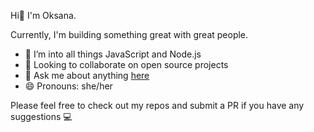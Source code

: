 Hi👋 I'm Oksana.

Currently, I'm building something great with great people.

- 🔭 I’m into all things JavaScript and Node.js
- 👯 Looking to collaborate on open source projects
- 💬 Ask me about anything <a href="https://twitter.com/oksanadev">here</a>
- 😄 Pronouns: she/her

Please feel free to check out my repos and submit a PR if you have any suggestions :computer:
